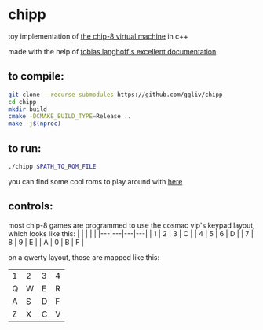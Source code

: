 # chipp
toy implementation of [the chip-8 virtual machine](https://en.wikipedia.org/wiki/CHIP-8) in c++

made with the help of [tobias langhoff's excellent documentation](https://tobiasvl.github.io/blog/write-a-chip-8-emulator/)

## to compile:
```bash
git clone --recurse-submodules https://github.com/ggliv/chipp
cd chipp
mkdir build
cmake -DCMAKE_BUILD_TYPE=Release ..
make -j$(nproc)
```

## to run:
```bash
./chipp $PATH_TO_ROM_FILE
```
you can find some cool roms to play around with [here](https://johnearnest.github.io/chip8Archive/)

## controls:
most chip-8 games are programmed to use the cosmac vip's keypad layout, which looks like this:
| | | | |
|---|---|---|---|
| 1 | 2 | 3 | C |
| 4 | 5 | 6 | D |
| 7 | 8 | 9 | E |
| A | 0 | B | F |

on a qwerty layout, those are mapped like this:

| | | | |
|---|---|---|---|
| 1 | 2 | 3 | 4 |
| Q | W | E | R |
| A | S | D | F |
| Z | X | C | V |
